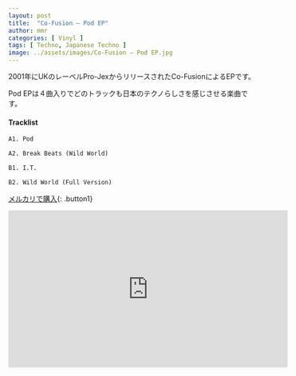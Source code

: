 ```yaml
---
layout: post
title:  "Co-Fusion – Pod EP"
author: mmr
categories: [ Vinyl ]
tags: [ Techno, Japanese Techno ]
image: ../assets/images/Co-Fusion – Pod EP.jpg
---
```


2001年にUKのレーベルPro-JexからリリースされたCo-FusionによるEPです。

Pod EPは４曲入りでどのトラックも日本のテクノらしさを感じさせる楽曲です。

#### Tracklist
```md
A1. Pod

A2. Break Beats (Wild World)

B1. I.T.

B2. Wild World (Full Version)
```

[メルカリで購入](https://jp.mercari.com/item/m37514147918?afid=6142608987){: .button1}

<iframe width="560" height="315" src="https://www.youtube.com/embed/kha1c5JMlHU?si=1XAucjZDaXsPQSGg" title="YouTube video player" frameborder="0" allow="accelerometer; autoplay; clipboard-write; encrypted-media; gyroscope; picture-in-picture; web-share" referrerpolicy="strict-origin-when-cross-origin" allowfullscreen></iframe>